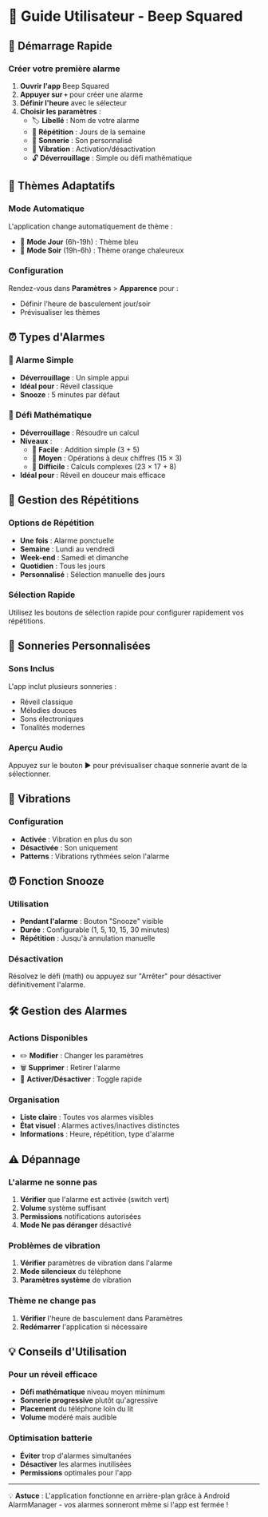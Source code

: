 # 📱 Guide Utilisateur - Beep Squared

## 🚀 Démarrage Rapide

### Créer votre première alarme
1. **Ouvrir l'app** Beep Squared
2. **Appuyer sur `+`** pour créer une alarme
3. **Définir l'heure** avec le sélecteur
4. **Choisir les paramètres** :
   - 🏷️ **Libellé** : Nom de votre alarme
   - 🔁 **Répétition** : Jours de la semaine
   - 🎵 **Sonnerie** : Son personnalisé
   - 📳 **Vibration** : Activation/désactivation
   - 🔓 **Déverrouillage** : Simple ou défi mathématique

## 🎨 Thèmes Adaptatifs

### Mode Automatique
L'application change automatiquement de thème :
- 🌅 **Mode Jour** (6h-19h) : Thème bleu
- 🌙 **Mode Soir** (19h-6h) : Thème orange chaleureux

### Configuration
Rendez-vous dans **Paramètres** > **Apparence** pour :
- Définir l'heure de basculement jour/soir
- Prévisualiser les thèmes

## ⏰ Types d'Alarmes

### 🎯 Alarme Simple
- **Déverrouillage** : Un simple appui
- **Idéal pour** : Réveil classique
- **Snooze** : 5 minutes par défaut

### 🧮 Défi Mathématique
- **Déverrouillage** : Résoudre un calcul
- **Niveaux** :
  - 📗 **Facile** : Addition simple (3 + 5)
  - 📙 **Moyen** : Opérations à deux chiffres (15 × 3)
  - 📕 **Difficile** : Calculs complexes (23 × 17 + 8)
- **Idéal pour** : Réveil en douceur mais efficace

## 🔄 Gestion des Répétitions

### Options de Répétition
- **Une fois** : Alarme ponctuelle
- **Semaine** : Lundi au vendredi
- **Week-end** : Samedi et dimanche  
- **Quotidien** : Tous les jours
- **Personnalisé** : Sélection manuelle des jours

### Sélection Rapide
Utilisez les boutons de sélection rapide pour configurer rapidement vos répétitions.

## 🎵 Sonneries Personnalisées

### Sons Inclus
L'app inclut plusieurs sonneries :
- Réveil classique
- Mélodies douces
- Sons électroniques
- Tonalités modernes

### Aperçu Audio
Appuyez sur le bouton ▶️ pour prévisualiser chaque sonnerie avant de la sélectionner.

## 📳 Vibrations

### Configuration
- **Activée** : Vibration en plus du son
- **Désactivée** : Son uniquement
- **Patterns** : Vibrations rythmées selon l'alarme

## ⏰ Fonction Snooze

### Utilisation
- **Pendant l'alarme** : Bouton "Snooze" visible
- **Durée** : Configurable (1, 5, 10, 15, 30 minutes)
- **Répétition** : Jusqu'à annulation manuelle

### Désactivation
Résolvez le défi (math) ou appuyez sur "Arrêter" pour désactiver définitivement l'alarme.

## 🛠️ Gestion des Alarmes

### Actions Disponibles
- ✏️ **Modifier** : Changer les paramètres
- 🗑️ **Supprimer** : Retirer l'alarme
- 🔄 **Activer/Désactiver** : Toggle rapide

### Organisation
- **Liste claire** : Toutes vos alarmes visibles
- **État visuel** : Alarmes actives/inactives distinctes
- **Informations** : Heure, répétition, type d'alarme

## ⚠️ Dépannage

### L'alarme ne sonne pas
1. **Vérifier** que l'alarme est activée (switch vert)
2. **Volume** système suffisant
3. **Permissions** notifications autorisées
4. **Mode Ne pas déranger** désactivé

### Problèmes de vibration
1. **Vérifier** paramètres de vibration dans l'alarme
2. **Mode silencieux** du téléphone
3. **Paramètres système** de vibration

### Thème ne change pas
1. **Vérifier** l'heure de basculement dans Paramètres
2. **Redémarrer** l'application si nécessaire

## 💡 Conseils d'Utilisation

### Pour un réveil efficace
- **Défi mathématique** niveau moyen minimum
- **Sonnerie progressive** plutôt qu'agressive
- **Placement** du téléphone loin du lit
- **Volume** modéré mais audible

### Optimisation batterie
- **Éviter** trop d'alarmes simultanées
- **Désactiver** les alarmes inutilisées
- **Permissions** optimales pour l'app

---

💡 **Astuce** : L'application fonctionne en arrière-plan grâce à Android AlarmManager - vos alarmes sonneront même si l'app est fermée !

